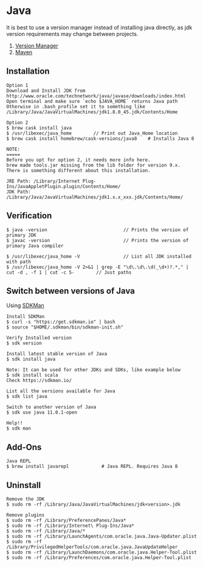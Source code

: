 # Java

It is best to use a version manager instead of installing java directly, as jdk version requirements may change between projects.

1. [Version Manager](./version-manager.md)
2. [Maven](./maven.md)

## Installation

    Option 1
    Download and Install JDK from http://www.oracle.com/technetwork/java/javase/downloads/index.html
    Open terminal and make sure `echo $JAVA_HOME` returns Java path
    Otherwise in .bash_profile set it to something like /Library/Java/JavaVirtualMachines/jdk1.8.0_45.jdk/Contents/Home

    Option 2
    $ brew cask install java
    $ /usr/libexec/java_home        // Print out Java_Home location
    $ brew cask install homebrew/cask-versions/java8    # Installs Java 8

    NOTE:
    =====
    Before you opt for option 2, it needs more info here.
    brew made tools.jar missing from the lib folder for version 9.x.
    There is something different about this installation.

    JRE Path: /Library/Internet Plug-Ins/JavaAppletPlugin.plugin/Contents/Home/
    JDK Path: /Library/Java/JavaVirtualMachines/jdk1.x.x_xxx.jdk/Contents/Home/

## Verification

```
$ java -version                            // Prints the version of primary JDK
$ javac -version                           // Prints the version of primary Java compiler

$ /usr/libexec/java_home -V                // List all JDK installed with path
$ /usr/libexec/java_home -V 2>&1 | grep -E "\d\.\d\.\d(_\d+)?.*," | cut -d , -f 1 | cut -c 5-        // Just paths
```

## Switch between versions of Java

Using [SDKMan](./version-manager.md)

```
Install SDKMan
$ curl -s "https://get.sdkman.io" | bash
$ source "$HOME/.sdkman/bin/sdkman-init.sh"

Verify Installed version
$ sdk version

Install latest stable version of Java
$ sdk install java

Note: It can be used for other JDKs and SDKs, like example below
$ sdk install scala
Check https://sdkman.io/

List all the versions available for Java
$ sdk list java

Switch to another version of Java
$ sdk use java 11.0.1-open

Help!!
$ sdk man
```

## Add-Ons

```
Java REPL
$ brew install javarepl            # Java REPL. Requires Java 8
```

## Uninstall

```
Remove the JDK
$ sudo rm -rf /Library/Java/JavaVirtualMachines/jdk<version>.jdk

Remove plugins
$ sudo rm -rf /Library/PreferencePanes/Java*
$ sudo rm -rf /Library/Internet\ Plug-Ins/Java*
$ sudo rm -rf /Library/Java/*
$ sudo rm -rf /Library/LaunchAgents/com.oracle.java.Java-Updater.plist
$ sudo rm -rf /Library/PrivilegedHelperTools/com.oracle.java.JavaUpdateHelper
$ sudo rm -rf /Library/LaunchDaemons/com.oracle.java.Helper-Tool.plist
$ sudo rm -rf /Library/Preferences/com.oracle.java.Helper-Tool.plist
```
